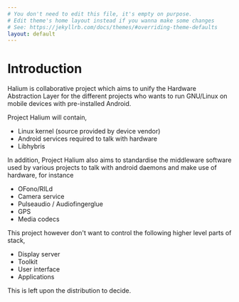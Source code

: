 ```yaml
---
# You don't need to edit this file, it's empty on purpose.
# Edit theme's home layout instead if you wanna make some changes
# See: https://jekyllrb.com/docs/themes/#overriding-theme-defaults
layout: default
---
```


# Introduction

Halium is collaborative project which aims to unify the Hardware Abstraction Layer for the different projects who wants to run GNU/Linux on mobile devices with pre-installed Android.

Project Halium will contain,

- Linux kernel (source provided by device vendor)
- Android services required to talk with hardware
- Libhybris

In addition, Project Halium also aims to standardise the middleware software used by various projects to talk with android daemons and make use of hardware, for instance

- OFono/RILd
- Camera service
- Pulseaudio / Audiofingerglue
- GPS
- Media codecs

This project however don't want to control the following higher level parts of stack,

- Display server
- Toolkit
- User interface
- Applications

This is left upon the distribution to decide.

